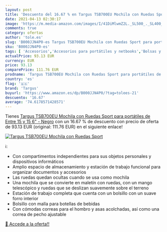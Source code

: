 ```yaml
---
layout: post
title: 'Descuento del 16.67 % en Targus TSB700EU Mochila con Ruedas Sport'
date: 2021-04-13 02:30:17
image: 'https://m.media-amazon.com/images/I/41DiMlwmZ2L._SL500_._SL400_.jpg'
comments: true
category: ofertas
author: 'tole.es'
slug: 'B000JJN4P0-es Targus TSB700EU Mochila con Ruedas Sport para portátiles...'
sku: 'B000JJN4P0-es'
tags: [ 'Accesorios','Accesorios para portátiles y netbooks','Bolsas y fundas para portátiles y netbooks','Informática','Mochilas para portátiles y netbooks','mochila','targus', ]
actualPrice: 93.13 EUR
currency: EUR
price: 93.13
comparePrice: 111.76 EUR
prodname: 'Targus TSB700EU Mochila con Ruedas Sport para portátiles de Entre 15 y 15 6" - Negro'
country: 'es'
flag: '🇪🇸'
brand: 'Targus'
buyurl: 'https://www.amazon.es/dp/B000JJN4P0/?tag=tolees-21'
descuento: '16.67'
average: '74.6178571428571'
---
```


Tienes [Targus TSB700EU Mochila con Ruedas Sport para portátiles de Entre 15 y 15 6" - Negro](https://www.amazon.es/dp/B000JJN4P0/?tag=tolees-21) con un 16.67 % de descuento con precio de oferta de 93.13 EUR (original: 111.76 EUR) en el siguiente enlace!

[![Targus TSB700EU Mochila con Ruedas Sport](https://m.media-amazon.com/images/I/41DiMlwmZ2L._SL500_._SL400_.jpg)](https://www.amazon.es/dp/B000JJN4P0/?tag=tolees-21)

ℹ️:

- Con compartimentos independientes para sus objetos personales y dispositivos informáticos
- Amplio espacio de almacenamiento y estación de trabajo funcional para organizar documentos y accesorios
- Las ruedas quedan ocultas cuando se usa como mochila
- Una mochila que se convierte en maletín con ruedas, con un mango telescópico y ruedas que se deslizan suavemente sobre el terreno
- Estación de trabajo completa que cuenta con un bolsillo con un suave forro interior
- Bolsillo con malla para botellas de bebidas
- Con cómodas correas para el hombro y asas acolchadas, así como una correa de pecho ajustable

[🛒 Accede a la oferta!!](https://www.amazon.es/dp/B000JJN4P0/?tag=tolees-21)
